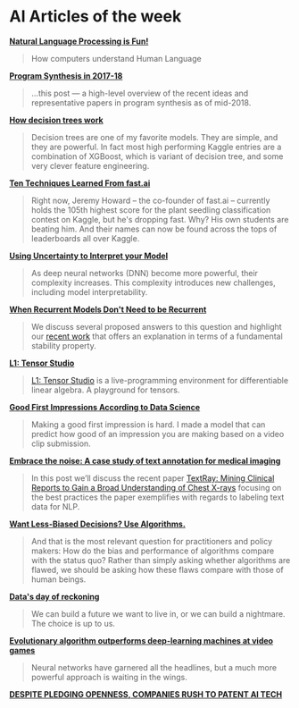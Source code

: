 # AI Articles of the week

**[Natural Language Processing is Fun!](https://medium.com/@ageitgey/natural-language-processing-is-fun-9a0bff37854e)**
> How computers understand Human Language

**[Program Synthesis in 2017-18]()**
> ...this post — a high-level overview of the recent ideas and representative papers in program synthesis as of mid-2018.

**[How decision trees work](https://brohrer.github.io/how_decision_trees_work.html)**
> Decision trees are one of my favorite models. They are simple, and they are powerful. In fact most high performing Kaggle entries are a combination of XGBoost, which is variant of decision tree, and some very clever feature engineering.

**[Ten Techniques Learned From fast.ai](https://blog.floydhub.com/ten-techniques-from-fast-ai/)**
> Right now, Jeremy Howard – the co-founder of fast.ai – currently holds the 105th highest score for the plant seedling classification contest on Kaggle, but he's dropping fast. Why? His own students are beating him. And their names can now be found across the tops of leaderboards all over Kaggle.

**[Using Uncertainty to Interpret your Model](https://engineering.taboola.com/using-uncertainty-interpret-model/)**
> As deep neural networks (DNN) become more powerful, their complexity increases. This complexity introduces new challenges, including model interpretability.

**[When Recurrent Models Don't Need to be Recurrent](http://www.offconvex.org/2018/07/27/approximating-recurrent/)**
> We discuss several proposed answers to this question and highlight our [recent work](https://arxiv.org/abs/1805.10369) that offers an explanation in terms of a fundamental stability property.

**[L1: Tensor Studio](https://github.com/mlajtos/L1)**
> [L1: Tensor Studio](https://mlajtos.github.io/L1/latest/) is a live-programming environment for differentiable linear algebra. A playground for tensors.

**[Good First Impressions According to Data Science](https://medium.com/datadriveninvestor/good-first-impressions-according-to-data-science-499d4225044d)**
> Making a good first impression is hard. I made a model that can predict how good of an impression you are making based on a video clip submission.

**[Embrace the noise: A case study of text annotation for medical imaging](https://lighttag.io/blog/embrace-the-noise/)**
> In this post we’ll discuss the recent paper [TextRay: Mining Clinical Reports to Gain a Broad Understanding of Chest X-rays](https://arxiv.org/abs/1806.02121) focusing on the best practices the paper exemplifies with regards to labeling text data for NLP. 

**[Want Less-Biased Decisions? Use Algorithms.](https://hbr.org/2018/07/want-less-biased-decisions-use-algorithms)**
> And that is the most relevant question for practitioners and policy makers: How do the bias and performance of algorithms compare with the status quo? Rather than simply asking whether algorithms are flawed, we should be asking how these flaws compare with those of human beings.

**[Data's day of reckoning](https://www.oreilly.com/ideas/datas-day-of-reckoning)**
> We can build a future we want to live in, or we can build a nightmare. The choice is up to us.

**[Evolutionary algorithm outperforms deep-learning machines at video games](https://www.technologyreview.com/s/611568/evolutionary-algorithm-outperforms-deep-learning-machines-at-video-games/)**
> Neural networks have garnered all the headlines, but a much more powerful approach is waiting in the wings.

**[DESPITE PLEDGING OPENNESS, COMPANIES RUSH TO PATENT AI TECH](https://www.wired.com/story/despite-pledging-openness-companies-rush-to-patent-ai-tech/)**
> 
